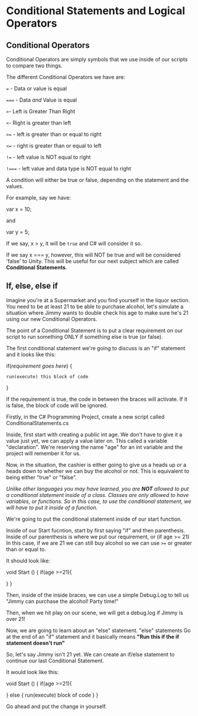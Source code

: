 # Conditional Statements and Logical Operators

## Conditional Operators

Conditional Operators are simply symbols that we use inside of our scripts to compare two things.

The different Conditional Operators we have are:

`=` - Data or value is equal

`===` - Data *and* Value is equal

`>`- Left is Greater Than Right

`<`- Right is greater than left

`>=` - left is greater than or equal to right

`<=` - right is greater than or equal to left

`!=` - left value is NOT equal to right

`!===` - left value and data type is NOT equal to right

A condition will either be true or false, depending on the statement and the values.

For example, say we have:

var x = 10;

and 

var y = 5;

If we say, x > y, it will be `true` and C# will consider it so.

If we say x === y, however, this will NOT be true and will be considered 'false' to Unity.  This will be useful for our next subject which are called **Conditional Statements**.

## If, else, else if 

Imagine you're at a Supermarket and you find yourself in the liquor section.  You need to be at least 21 to be able to purchase alcohol,  let's simulate a situation where Jimmy wants to double check his age to make sure he's 21 using our new Conditional Operators.

The point of a Conditional Statement is to put a clear requirement on our script to run something ONLY if something else is true (or false).

The first conditional statement we're going to discuss is an "if" statement and it looks like this:


 if(*requirement goes here*) {

    run(execute) this block of code

  } 
  
If the requirement is true, the code in between the braces will activate.  If it is false, the block of code will be ignored.

Firstly, in the C# Programming Project, create a new script called ConditionalStatements.cs

Inside, first start with creating a public int age.  We don't have to give it a value just yet, we can apply a value later on.  This called a variable "declaration".  We're reserving the name "age" for an int variable and the project will remember it for us.  

Now, in the situation, the cashier is either going to give us a heads up or a heads down to whether we can buy the alcohol or not.  This is equivalent to being either "true" or "false".  

*Unlike other languages you may have learned, you are **NOT** allowed to put a conditional statement inside of a class.  Classes are only allowed to have variables, or functions.  So in this case, to use the conditional statement, we will have to put it inside of a function.*  

We're going to put the conditional statement inside of our start function.

Inside of our Start fucntion, start by first saying "if" and then parenthesis.  Inside of our parenthesis is where we put our requirement, or (if age >= 21) In this case, if we are 21 we can still buy alcohol so we can use `>=` or greater than or equal to.

It should look like:

void Start () {
  if(age >=21){
  
  }
}

Then, inside of the inside braces, we can use a simple Debug.Log to tell us "Jimmy can purchase the alcohol! Party time!"

Then, when we hit play on our scene, we will get a debug.log if Jimmy is over 21!

Now, we are going to learn about an "else" statement.  "else" statements Go at the end of an "if" statement and it basically means **"Run this if the if statement doesn't run"**

So, let's say Jimmy isn't 21 yet.  We can create an if/else statement to continue our last Conditional Statement.

It would look like this:

void Start () {
  if(age >=21){
  
  } else {
  run(execute) block of code
  }
}

Go ahead and put the change in yourself.
